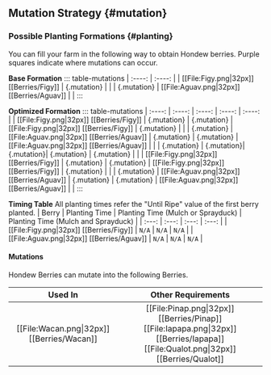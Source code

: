 ## Mutation Strategy {#mutation}

### Possible Planting Formations {#planting}

You can fill your farm in the following way to obtain Hondew berries. Purple squares indicate where mutations can occur.

**Base Formation**
::: table-mutations
| :----: | :----: |
| [[File:Figy.png\|32px]] [[Berries/Figy]] | {.mutation} | |
| {.mutation} | [[File:Aguav.png\|32px]] [[Berries/Aguav]] | |
:::

**Optimized Formation**
::: table-mutations
| :----: | :----: | :----: | :----: | :----: |
| [[File:Figy.png\|32px]] [[Berries/Figy]] | {.mutation} | {.mutation} | [[File:Figy.png\|32px]] [[Berries/Figy]] | {.mutation} | |
| {.mutation} | [[File:Aguav.png\|32px]] [[Berries/Aguav]] | {.mutation} | {.mutation} | [[File:Aguav.png\|32px]] [[Berries/Aguav]] | |
| {.mutation} | {.mutation}| {.mutation}| {.mutation} | {.mutation} | |
| [[File:Figy.png\|32px]] [[Berries/Figy]] | {.mutation} | {.mutation} | [[File:Figy.png\|32px]] [[Berries/Figy]] | {.mutation} | |
| {.mutation} | [[File:Aguav.png\|32px]] [[Berries/Aguav]] | {.mutation} | {.mutation} | [[File:Aguav.png\|32px]] [[Berries/Aguav]] | |
:::

**Timing Table**
All planting times refer the "Until Ripe" value of the first berry planted.
| Berry                                         | Planting Time | Planting Time (Mulch or Sprayduck)    | Planting Time (Mulch and Sprayduck)   |
| :---:                                         | :---:         | :---:                                 | :---:                                 |
| [[File:Figy.png\|32px]] [[Berries/Figy]]      | `N/A`         | `N/A`                                 | `N/A`                                 |
| [[File:Aguav.png\|32px]] [[Berries/Aguav]]    | `N/A`         | `N/A`                                 | `N/A`                                 |

#### Mutations
Hondew Berries can mutate into the following Berries.

| Used In                                       | Other Requirements |
| :---:                                         | :---: |
| [[File:Wacan.png\|32px]] [[Berries/Wacan]]    | [[File:Pinap.png\|32px]] [[Berries/Pinap]] [[File:Iapapa.png\|32px]] [[Berries/Iapapa]] [[File:Qualot.png\|32px]] [[Berries/Qualot]] |